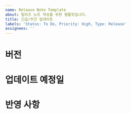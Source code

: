 ```yaml
---
name: Release Note Template
about: 릴리즈 노트 작성을 위한 템플릿입니다.
title: 긴급/주간 업데이트
labels: 'Status: To Do, Priority: High, Type: Release'
assignees: ''
---
```


# 버전

# 업데이트 예정일

# 반영 사항